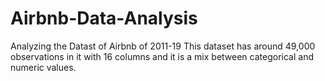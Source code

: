 # Airbnb-Data-Analysis
Analyzing the Datast of Airbnb of 2011-19
This dataset has around 49,000 observations in it with 16 columns and it is a mix between categorical and numeric values.
